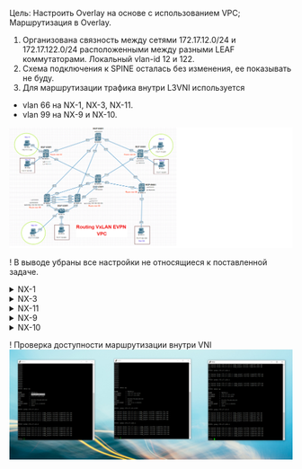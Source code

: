 Цель: Настроить Overlay на основе с использованием VPC;
      Маршрутизация в Overlay.

1. Организована связность между сетями 172.17.12.0/24 и 172.17.122.0/24 расположенными между разными LEAF коммутаторами. Локальный vlan-id 12 и 122.
2. Схема подключения к SPINE осталась без изменения, ее показывать не буду.
3. Для маршрутизации трафика внутри L3VNI используется
- vlan 66 на NX-1, NX-3, NX-11.
- vlan 99 на NX-9 и NX-10.

![](img/vxlan-route.png)

! В выводе убраны все настройки не относящиеся к поставленной задаче.

<details>
<summary>NX-1</summary>
<pre><code>
vlan 1,11-12,66,99
vlan 11
  vn-segment 11000
vlan 12
  vn-segment 12000
vlan 66
  name For-VXLAN-Routing
  vn-segment 6666

vrf context Vlan12-VRF
  vni 6666
  address-family ipv4 unicast
    route-target import 6666:6666
    route-target import 6666:6666 evpn
    route-target export 6666:6666
    route-target export 6666:6666 evpn
    route-target both auto
    route-target both auto evpn
vrf context management

interface Vlan1

interface Vlan11
  no shutdown
  ip address 172.17.11.254/24
  fabric forwarding mode anycast-gateway

interface Vlan12
  no shutdown
  vrf member Vlan12-VRF
  ip address 172.17.12.254/24
  fabric forwarding mode anycast-gateway

interface Vlan66
  no shutdown
  vrf member Vlan12-VRF
  ip forward

interface nve1
  no shutdown
  host-reachability protocol bgp
  source-interface loopback1
  member vni 6666 associate-vrf
  member vni 11000
    ingress-replication protocol bgp
  member vni 12000
    ingress-replication protocol bgp

</code></pre>
</details>

<details>
<summary>NX-3</summary>
<pre><code>
vlan 1,11-12,66
vlan 11
  vn-segment 11000
vlan 12
  vn-segment 12000
vlan 66
  name For-VXLAN-Routing
  vn-segment 6666

vrf context Vlan12-VRF
  vni 6666
  address-family ipv4 unicast
    route-target import 6666:6666
    route-target import 6666:6666 evpn
    route-target export 6666:6666
    route-target export 6666:6666 evpn
    route-target both auto
    route-target both auto evpn

interface Vlan11
  no shutdown
  ip address 172.17.11.254/24
  fabric forwarding mode anycast-gateway

interface Vlan12
  no shutdown
  vrf member Vlan12-VRF
  ip address 172.17.12.254/24
  fabric forwarding mode anycast-gateway

interface Vlan66
  no shutdown
  vrf member Vlan12-VRF
  ip forward

interface nve1
  no shutdown
  host-reachability protocol bgp
  source-interface loopback1
  member vni 6666 associate-vrf
  member vni 11000
    ingress-replication protocol bgp
  member vni 12000
    ingress-replication protocol bgp

</code></pre>
</details>

<details>
<summary>NX-11</summary>
<pre><code>
vlan 1,66,122
vlan 66
  name For-VXLAN-Routing
  vn-segment 6666
vlan 122
  vn-segment 12000

vrf context Vlan12-VRF
  vni 6666
  address-family ipv4 unicast
    route-target import 6666:6666
    route-target import 6666:6666 evpn
    route-target export 6666:6666
    route-target export 6666:6666 evpn
    route-target both auto
    route-target both auto evpn


interface Vlan66
  no shutdown
  vrf member Vlan12-VRF
  ip forward

interface Vlan122
  no shutdown
  vrf member Vlan12-VRF
  ip address 172.17.122.254/24
  fabric forwarding mode anycast-gateway

interface nve1
  no shutdown
  host-reachability protocol bgp
  source-interface loopback1
  member vni 6666 associate-vrf
  member vni 12000
    ingress-replication protocol bgp

interface Ethernet1/1
  switchport access vlan 122

</code></pre>
</details>

<details>
<summary>NX-9</summary>
<pre><code>

vlan 12
  vn-segment 12000
vlan 99
  name For-VXLAN-Routing
  vn-segment 6666

vrf context VPC
vrf context Vlan12-VRF
  vni 6666
  address-family ipv4 unicast
    route-target import 6666:6666
    route-target import 6666:6666 evpn
    route-target export 6666:6666
    route-target export 6666:6666 evpn
    route-target both auto
    route-target both auto evpn

interface Vlan12
  no shutdown
  vrf member Vlan12-VRF
  ip address 172.17.12.254/24
  fabric forwarding mode anycast-gateway
interface Vlan99
  no shutdown
  vrf member Vlan12-VRF
  ip forward

interface nve1
  no shutdown
  host-reachability protocol bgp
  source-interface loopback1
  member vni 6666 associate-vrf
  member vni 11000
    ingress-replication protocol bgp
  member vni 12000
    ingress-replication protocol bgp

</code></pre>
</details>

<details>
<summary>NX-10</summary>
<pre><code>
vlan 12
  vn-segment 12000
vlan 99
  name For-VXLAN-Routing
  vn-segment 6666

vrf context VPC
vrf context Vlan12-VRF
  vni 6666
  address-family ipv4 unicast
    route-target import 6666:6666
    route-target import 6666:6666 evpn
    route-target export 6666:6666
    route-target export 6666:6666 evpn
    route-target both auto
    route-target both auto evpn
vrf context management

interface Vlan11
  no shutdown
  ip address 172.17.11.254/24
  fabric forwarding mode anycast-gateway

interface Vlan12
  no shutdown
  vrf member Vlan12-VRF
  ip address 172.17.12.254/24
  fabric forwarding mode anycast-gateway

interface Vlan99
  no shutdown
  vrf member Vlan12-VRF
  ip forward

interface nve1
  no shutdown
  host-reachability protocol bgp
  source-interface loopback1
  member vni 6666 associate-vrf
  member vni 11000
    ingress-replication protocol bgp
  member vni 12000
    ingress-replication protocol bgp
</code></pre>
</details>

! Проверка доступности маршрутизации внутри VNI
![](img/check-ping.png)
